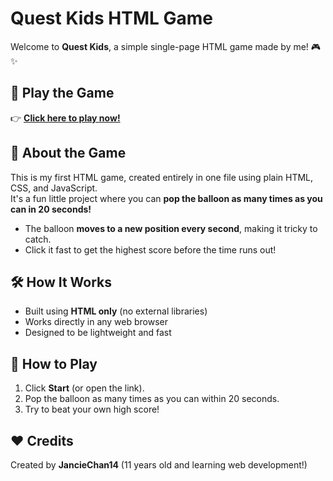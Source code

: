 # Quest Kids HTML Game

Welcome to **Quest Kids**, a simple single-page HTML game made by me! 🎮✨

## 🎯 Play the Game
👉 **[Click here to play now!](https://jan-ciechan.github.io/QuestKids-HTML/)**

## 📜 About the Game
This is my first HTML game, created entirely in one file using plain HTML, CSS, and JavaScript.  
It's a fun little project where you can **pop the balloon as many times as you can in 20 seconds!**  
- The balloon **moves to a new position every second**, making it tricky to catch.  
- Click it fast to get the highest score before the time runs out!

## 🛠 How It Works
- Built using **HTML only** (no external libraries)
- Works directly in any web browser
- Designed to be lightweight and fast

## 🚀 How to Play
1. Click **Start** (or open the link).
2. Pop the balloon as many times as you can within 20 seconds.
3. Try to beat your own high score!

## ❤️ Credits
Created by **JancieChan14** (11 years old and learning web development!)
